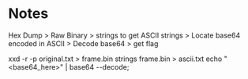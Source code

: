 # Notes

Hex Dump > Raw Binary > strings to get ASCII strings > Locate base64 encoded in ASCII > Decode base64 > get flag

xxd -r -p original.txt > frame.bin
strings frame.bin > ascii.txt
echo "<base64_here>" | base64 --decode;

